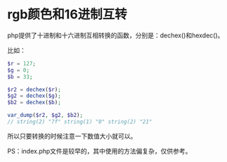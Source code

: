 # rgb颜色和16进制互转

php提供了十进制和十六进制互相转换的函数，分别是：dechex()和hexdec()。

比如：

```php
$r = 127;
$g = 0;
$b = 33;

$r2 = dechex($r);
$g2 = dechex($g);
$b2 = dechex($b);

var_dump($r2, $g2, $b2);
// string(2) "7f" string(1) "0" string(2) "21"
```

所以只要转换的时候注意一下数值大小就可以。

PS：index.php文件是较早的，其中使用的方法偏复杂，仅供参考。

